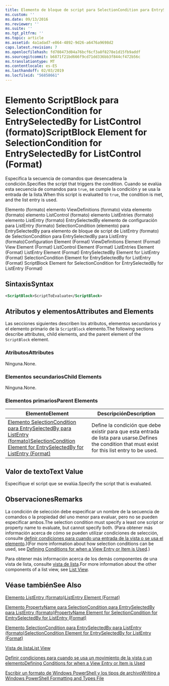 ```yaml
---
title: Elemento de bloque de script para SelectionCondition para EntrySelectedBy para ListControl (formato) | Microsoft Docs
ms.custom: ''
ms.date: 09/13/2016
ms.reviewer: ''
ms.suite: ''
ms.tgt_pltfrm: ''
ms.topic: article
ms.assetid: 4a1adad7-e864-4892-9d26-a6476a9698d2
caps.latest.revision: 7
ms.openlocfilehash: fd708473d04a76bcf6cf3a8f8278e1d15fb9addf
ms.sourcegitcommit: b6871f21bd666f9cd71dd336bb3f844cf472b56c
ms.translationtype: MT
ms.contentlocale: es-ES
ms.lasthandoff: 02/03/2019
ms.locfileid: "56858661"
---
```

# <a name="scriptblock-element-for-selectioncondition-for-entryselectedby-for-listcontrol-format"></a><span data-ttu-id="1413e-102">Elemento ScriptBlock para SelectionCondition for EntrySelectedBy for ListControl (formato)</span><span class="sxs-lookup"><span data-stu-id="1413e-102">ScriptBlock Element for SelectionCondition for EntrySelectedBy for ListControl (Format)</span></span>

<span data-ttu-id="1413e-103">Especifica la secuencia de comandos que desencadena la condición.</span><span class="sxs-lookup"><span data-stu-id="1413e-103">Specifies the script that triggers the condition.</span></span> <span data-ttu-id="1413e-104">Cuando se evalúa esta secuencia de comandos para `true`, se cumple la condición y se usa la entrada de la lista.</span><span class="sxs-lookup"><span data-stu-id="1413e-104">When this script is evaluated to `true`, the condition is met, and the list entry is used.</span></span>

<span data-ttu-id="1413e-105">Elemento (formato) elemento ViewDefinitions (formato) vista elemento (formato) elemento ListControl (formato) elemento ListEntries (formato) elemento ListEntry (formato) EntrySelectedBy elemento de configuración para ListEntry (formato) SelectionCondition (elemento) para EntrySelectedBy para elemento de bloque de script de ListEntry (formato) de SelectionCondition para EntrySelectedBy para ListEntry (formato)</span><span class="sxs-lookup"><span data-stu-id="1413e-105">Configuration Element (Format) ViewDefinitions Element (Format) View Element (Format) ListControl Element (Format) ListEntries Element (Format) ListEntry Element (Format) EntrySelectedBy Element for ListEntry (Format) SelectionCondition Element for EntrySelectedBy for ListEntry (Format) ScriptBlock Element for SelectionCondition for EntrySelectedBy for ListEntry (Format)</span></span>

## <a name="syntax"></a><span data-ttu-id="1413e-106">Sintaxis</span><span class="sxs-lookup"><span data-stu-id="1413e-106">Syntax</span></span>

```xml
<ScriptBlock>ScriptToEvaluate</ScriptBlock>
```

## <a name="attributes-and-elements"></a><span data-ttu-id="1413e-107">Atributos y elementos</span><span class="sxs-lookup"><span data-stu-id="1413e-107">Attributes and Elements</span></span>

<span data-ttu-id="1413e-108">Las secciones siguientes describen los atributos, elementos secundarios y el elemento primario de la `ScriptBlock` elemento.</span><span class="sxs-lookup"><span data-stu-id="1413e-108">The following sections describe attributes, child elements, and the parent element of the `ScriptBlock` element.</span></span>

### <a name="attributes"></a><span data-ttu-id="1413e-109">Atributos</span><span class="sxs-lookup"><span data-stu-id="1413e-109">Attributes</span></span>

<span data-ttu-id="1413e-110">Ninguna.</span><span class="sxs-lookup"><span data-stu-id="1413e-110">None.</span></span>

### <a name="child-elements"></a><span data-ttu-id="1413e-111">Elementos secundarios</span><span class="sxs-lookup"><span data-stu-id="1413e-111">Child Elements</span></span>

<span data-ttu-id="1413e-112">Ninguna.</span><span class="sxs-lookup"><span data-stu-id="1413e-112">None.</span></span>

### <a name="parent-elements"></a><span data-ttu-id="1413e-113">Elementos primarios</span><span class="sxs-lookup"><span data-stu-id="1413e-113">Parent Elements</span></span>

|<span data-ttu-id="1413e-114">Elemento</span><span class="sxs-lookup"><span data-stu-id="1413e-114">Element</span></span>|<span data-ttu-id="1413e-115">Descripción</span><span class="sxs-lookup"><span data-stu-id="1413e-115">Description</span></span>|
|-------------|-----------------|
|[<span data-ttu-id="1413e-116">Elemento SelectionCondition para EntrySelectedBy para ListEntry (formato)</span><span class="sxs-lookup"><span data-stu-id="1413e-116">SelectionCondition Element for EntrySelectedBy for ListEntry (Format)</span></span>](./selectioncondition-element-for-entryselectedby-for-listcontrol-format.md)|<span data-ttu-id="1413e-117">Define la condición que debe existir para que esta entrada de lista para usarse.</span><span class="sxs-lookup"><span data-stu-id="1413e-117">Defines the condition that must exist for this list entry to be used.</span></span>|

## <a name="text-value"></a><span data-ttu-id="1413e-118">Valor de texto</span><span class="sxs-lookup"><span data-stu-id="1413e-118">Text Value</span></span>

<span data-ttu-id="1413e-119">Especifique el script que se evalúa.</span><span class="sxs-lookup"><span data-stu-id="1413e-119">Specify the script that is evaluated.</span></span>

## <a name="remarks"></a><span data-ttu-id="1413e-120">Observaciones</span><span class="sxs-lookup"><span data-stu-id="1413e-120">Remarks</span></span>

<span data-ttu-id="1413e-121">La condición de selección debe especificar un nombre de la secuencia de comandos o la propiedad del uno menor para evaluar, pero no se pueden especificar ambos.</span><span class="sxs-lookup"><span data-stu-id="1413e-121">The selection condition must specify a least one script or property name to evaluate, but cannot specify both.</span></span> <span data-ttu-id="1413e-122">(Para obtener más información acerca de cómo se pueden utilizar condiciones de selección, consulte [definir condiciones para cuando una entrada de la vista o se usa el elemento](./defining-conditions-for-displaying-data.md).)</span><span class="sxs-lookup"><span data-stu-id="1413e-122">(For more information about how selection conditions can be used, see [Defining Conditions for when a View Entry or Item is Used](./defining-conditions-for-displaying-data.md).)</span></span>

<span data-ttu-id="1413e-123">Para obtener más información acerca de los demás componentes de una vista de lista, consulte [vista de lista](./creating-a-list-view.md).</span><span class="sxs-lookup"><span data-stu-id="1413e-123">For more information about the other components of a list view, see [List View](./creating-a-list-view.md).</span></span>

## <a name="see-also"></a><span data-ttu-id="1413e-124">Véase también</span><span class="sxs-lookup"><span data-stu-id="1413e-124">See Also</span></span>

[<span data-ttu-id="1413e-125">Elemento ListEntry (formato)</span><span class="sxs-lookup"><span data-stu-id="1413e-125">ListEntry Element (Format)</span></span>](./listentry-element-for-listcontrol-format.md)

[<span data-ttu-id="1413e-126">Elemento PropertyName para SelectionCondition para EmtrySelectedBy para ListEntry (formato)</span><span class="sxs-lookup"><span data-stu-id="1413e-126">PropertyName Element for SelectionCondition for EmtrySelectedBy for ListEntry (Format)</span></span>](./propertyname-element-for-selectioncondition-for-entryselectedby-for-listcontrol-format.md)

[<span data-ttu-id="1413e-127">Elemento SelectionCondition para EntrySelectedBy para ListEntry (formato)</span><span class="sxs-lookup"><span data-stu-id="1413e-127">SelectionCondition Element for EntrySelectedBy for ListEntry (Format)</span></span>](./selectioncondition-element-for-entryselectedby-for-listcontrol-format.md)

[<span data-ttu-id="1413e-128">Vista de lista</span><span class="sxs-lookup"><span data-stu-id="1413e-128">List View</span></span>](./creating-a-list-view.md)

[<span data-ttu-id="1413e-129">Definir condiciones para cuando se usa un movimiento de la vista o un elemento</span><span class="sxs-lookup"><span data-stu-id="1413e-129">Defining Conditions for when a View Entry or Item is Used</span></span>](./defining-conditions-for-displaying-data.md)

[<span data-ttu-id="1413e-130">Escribir un formato de Windows PowerShell y los tipos de archivo</span><span class="sxs-lookup"><span data-stu-id="1413e-130">Writing a Windows PowerShell Formatting and Types File</span></span>](./writing-a-powershell-formatting-file.md)
